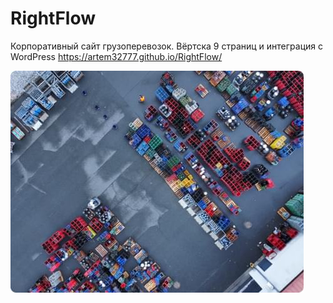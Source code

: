 # RightFlow
Корпоративный сайт грузоперевозок. Вёртска 9 страниц и интеграция с WordPress
https://artem32777.github.io/RightFlow/

<img src="https://raw.githubusercontent.com/artem32777/RightFlow/main/img/main/info.jpg">

